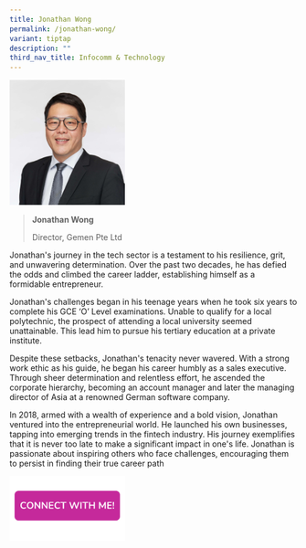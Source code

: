 ```yaml
---
title: Jonathan Wong
permalink: /jonathan-wong/
variant: tiptap
description: ""
third_nav_title: Infocomm & Technology
---
```

<p></p>
<div class="isomer-image-wrapper">
<img style="width: 40%;" height="auto" width="100%" alt="" src="/images/Profile Photos/Jonathan_Wong_1_copy.jpg">
</div>
<p></p>
<blockquote>
<p><strong>Jonathan Wong</strong>
</p>
<p>Director, Gemen Pte Ltd</p>
</blockquote>
<p></p>
<p>Jonathan's journey in the tech sector is a testament to his resilience,
grit, and unwavering determination. Over the past two decades, he has defied
the odds and climbed the career ladder, establishing himself as a formidable
entrepreneur.</p>
<p>Jonathan's challenges began in his teenage years when he took six years
to complete his GCE ‘O’ Level examinations. Unable to qualify for a local
polytechnic, the prospect of attending a local university seemed unattainable.
This lead him to pursue his tertiary education at a private institute.</p>
<p>Despite these setbacks, Jonathan's tenacity never wavered. With a strong
work ethic as his guide, he began his career humbly as a sales executive.
Through sheer determination and relentless effort, he ascended the corporate
hierarchy, becoming an account manager and later the managing director
of Asia at a renowned German software company.</p>
<p>In 2018, armed with a wealth of experience and a bold vision, Jonathan
ventured into the entrepreneurial world. He launched his own businesses,
tapping into emerging trends in the fintech industry. His journey exemplifies
that it is never too late to make a significant impact in one's life. Jonathan
is passionate about inspiring others who face challenges, encouraging them
to persist in finding their true career path</p>
<p></p><a class="isomer-image-wrapper" href="https://form.gov.sg/677f3dabe7b72f64b6a825b5"><img style="width: 40%;" height="auto" width="100%" alt="" src="/images/CONNECT_WITH_ME.png"></a>
<p></p>